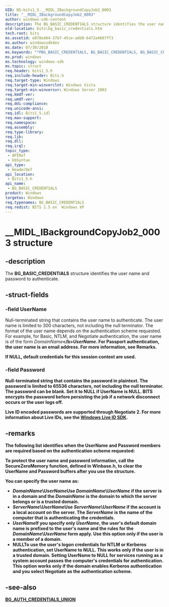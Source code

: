 ```yaml
---
UID: NS:bits1_5.__MIDL_IBackgroundCopyJob2_0003
title: "__MIDL_IBackgroundCopyJob2_0003"
author: windows-sdk-content
description: The BG_BASIC_CREDENTIALS structure identifies the user name and password to authenticate.
old-location: bits\bg_basic_credentials.htm
tech.root: bits
ms.assetid: e078e464-37b7-45ce-add8-6472a4607ff3
ms.author: windowssdkdev
ms.date: 07/30/2018
ms.keywords: "*PBG_BASIC_CREDENTIALS, BG_BASIC_CREDENTIALS, BG_BASIC_CREDENTIALS structure [BITS], __MIDL_IBackgroundCopyJob2_0003, _drz_bg_basic_credentials, bits.bg_basic_credentials, bits1_5/BG_BASIC_CREDENTIALS"
ms.prod: windows
ms.technology: windows-sdk
ms.topic: struct
req.header: bits1_5.h
req.include-header: Bits.h
req.target-type: Windows
req.target-min-winverclnt: Windows Vista
req.target-min-winversvr: Windows Server 2003
req.kmdf-ver: 
req.umdf-ver: 
req.ddi-compliance: 
req.unicode-ansi: 
req.idl: Bits1_5.idl
req.max-support: 
req.namespace: 
req.assembly: 
req.type-library: 
req.lib: 
req.dll: 
req.irql: 
topic_type:
 - APIRef
 - kbSyntax
api_type:
 - HeaderDef
api_location:
 - Bits1_5.h
api_name:
 - BG_BASIC_CREDENTIALS
product: Windows
targetos: Windows
req.typenames: BG_BASIC_CREDENTIALS
req.redist: BITS 1.5 on  Windows XP
---
```


# __MIDL_IBackgroundCopyJob2_0003 structure


## -description


The 
<b>BG_BASIC_CREDENTIALS</b> structure identifies the user name and password to authenticate.


## -struct-fields




### -field UserName

Null-terminated string that contains the user name to authenticate. The user name is limited to 300 characters, not including the null terminator. The format of the user name depends on the authentication scheme requested. For example, for Basic, NTLM, and Negotiate authentication, the user name is of the form <i>DomainName</i><b>\</b><i>UserName</i>. For Passport authentication, the user name is an email address. For more information, see Remarks.

If <b>NULL</b>, default credentials for this session context are used.


### -field Password

Null-terminated string that contains the password in plaintext. The password is limited to 65536 characters, not including the null terminator. The password can be blank. Set it to <b>NULL</b> if <b>UserName</b> is <b>NULL</b>. BITS encrypts the password before persisting the job if a network disconnect occurs or the user logs off.

Live ID encoded passwords are supported through Negotiate 2. For more information about Live IDs, see the <a href="http://go.microsoft.com/fwlink/p/?linkid=147129">Windows Live ID SDK</a>.   


## -remarks



The following list identifies when the <b>UserName</b> and <b>Password</b> members are required based on the authentication scheme requested:



To protect the user name and password information, call the <b>SecureZeroMemory</b> function, defined in Winbase.h, to clear the <b>UserName</b> and <b>Password</b> buffers after you use the structure.

You can specify the user name as:

<ul>
<li><i>DomainName</i><b>\</b><i>UserName</i>Use <i>DomainName</i><b>\</b><i>UserName</i> if the server is in a domain and the <i>DomainName</i> is the domain to which the server belongs or is a trusted domain.

</li>
<li><i>ServerName</i><b>\</b><i>UserName</i>Use <i>ServerName</i><b>\</b><i>UserName</i> if the account is a local account on the server. The <i>ServerName</i> is the name of the computer that is authenticating the credentials.

</li>
<li><i>UserName</i>If you specify only <i>UserName</i>, the user's default domain name is prefixed to the user's name and the rules for the <i>DomainName</i><b>\</b><i>UserName</i> form apply.  Use this option only if the user is a member of a domain.

</li>
<li><b>NULL</b>To use the user's logon credentials for NTLM or Kerberos authentication, set <b>UserName</b> to <b>NULL</b>. This works only if the user is in a trusted domain. Setting <b>UserName</b> to <b>NULL</b> for services running as a system account passes the computer's credentials for authentication. This option works only if the domain enables Kerberos authentication and you select Negotiate as the authentication scheme.

</li>
</ul>



## -see-also




<a href="https://msdn.microsoft.com/c16c616c-f4cb-483d-8a15-6ff9d45762ae">BG_AUTH_CREDENTIALS_UNION</a>
 

 

